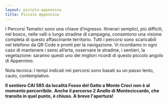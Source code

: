 ```yaml
---
layout: piccolo-appennino
title: Piccolo Appennino
---
```


I Percorsi Tematici sono una chiave d’ingresso. Itinerari semplici, più difficili, nel bosco, nelle valli o lungo stradine di campagna, consentono una visione completa di questo affascinante territorio. Tutti i percorsi sono scaricabili nel telefono da QR Code e pronti per la navigazione. 
Vi ricordiamo in ogni caso di mantenere i sensi all’erta, osservare le stradine, i sentieri, la vegetazione: saranno questi uno dei migliori ricordi di questo piccolo angolo di Appennino. 

Nota tecnica: I tempi indicati nei percorsi sono basati su un passo lento, cauto, contemplativo.

**Il sentiero CAI 585 da località Fosso del Gatto a Monte Croci non è al momento percorribile.**
**Anche il percorso 2 Anello di Monteciccardo, che transita in quel punto, è chiuso. A breve l'apertura!**